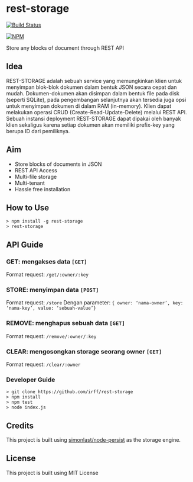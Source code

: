 # rest-storage

[![Build Status](https://travis-ci.org/irff/rest-storage.svg?branch=master)](https://travis-ci.org/irff/rest-storage)

[![NPM](https://nodei.co/npm/rest-storage.png)](https://nodei.co/npm/rest-storage/)

Store any blocks of document through REST API

## Idea

REST-STORAGE adalah sebuah service yang memungkinkan klien untuk menyimpan blok-blok dokumen dalam bentuk JSON secara cepat dan mudah. Dokumen-dokumen akan disimpan dalam bentuk file pada disk (seperti SQLite), pada pengembangan selanjutnya akan tersedia juga opsi untuk menyimpan dokumen di dalam RAM (in-memory). Klien dapat melakukan operasi CRUD (Create-Read-Update-Delete) melalui REST API. Sebuah instansi deployment REST-STORAGE dapat dipakai oleh banyak klien sekaligus karena setiap dokumen akan memiliki prefix-key yang berupa ID dari pemiliknya.

## Aim
- Store blocks of documents in JSON
- REST API Access
- Multi-file storage
- Multi-tenant
- Hassle free installation

## How to Use
```
> npm install -g rest-storage
> rest-storage
```

## API Guide

### GET: mengakses data `[GET]`
Format request: `/get/:owner/:key`

### STORE: menyimpan data `[POST]`
Format request: `/store`
Dengan parameter: `{ owner: ‘nama-owner’, key: ‘nama-key’, value: ‘sebuah-value’}`

### REMOVE: menghapus sebuah data `[GET]`
Format request: `/remove/:owner/:key`

### CLEAR: mengosongkan storage seorang owner `[GET]`
Format request: `/clear/:owner`

### Developer Guide
```
> git clone https://github.com/irff/rest-storage
> npm install
> npm test
> node index.js
```

## Credits
This project is built using [simonlast/node-persist](https://github.com/simonlast/node-persist) as the storage engine.

## License
This project is built using MIT License 
